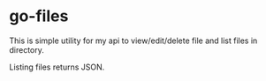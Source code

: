 go-files
========

This is simple utility for my api to view/edit/delete file and list files in directory.

Listing files returns JSON.